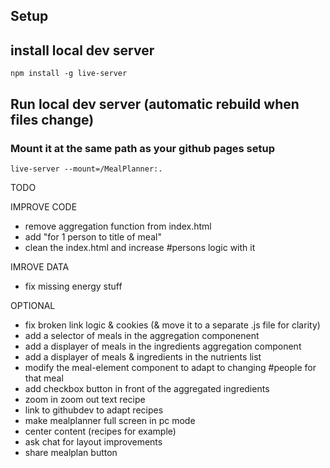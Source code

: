 
## Setup




## install local dev server

```
npm install -g live-server
```

## Run local dev server (automatic rebuild when files change)
### Mount it at the same path as your github pages setup
```
live-server --mount=/MealPlanner:.
```


TODO

 IMPROVE CODE
- remove aggregation function from index.html
- add "for 1 person to title of meal"
- clean the index.html and increase #persons logic with it


IMROVE DATA
- fix missing energy stuff

OPTIONAL
- fix broken link logic & cookies (& move it to a separate .js file for clarity)
- add a selector of meals in the aggregation componenent
- add a displayer of meals in the ingredients aggregation component
- add a displayer of meals & ingredients in the nutrients list
- modify the meal-element component to adapt to changing #people for that meal
- add checkbox button in front of the aggregated ingredients
- zoom in zoom out text recipe
- link to githubdev to adapt recipes
- make mealplanner full screen in pc mode
- center content (recipes for example)
- ask chat for layout improvements
- share mealplan button
